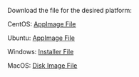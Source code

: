 Download the file for the desired platform:

CentOS: [AppImage File](https://github.com/MidnightJava/vocab-builder-dist/raw/refs/heads/main/vocab-builder_0.1.0_centos_9_amd64.AppImage)

Ubuntu: [AppImage File](https://github.com/MidnightJava/vocab-builder-dist/raw/refs/heads/main/vocab-builder_0.1.0_ubuntu_22_0_4_amd64.AppImage)

Windows: [Installer File](https://github.com/MidnightJava/vocab-builder-dist/raw/refs/heads/main/vocab_builder_0.1.0_x64-setup.exe)

MacOS: [Disk Image File](https://github.com/MidnightJava/vocab-builder-dist/raw/refs/heads/main/vocab_builder_0.1.0_x64.dmg)
